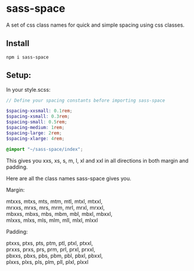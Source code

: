 # sass-space
A set of css class names for quick and simple spacing using css classes.

## Install
`npm i sass-space`

## Setup:

In your style.scss:

```scss
// Define your spacing constants before importing sass-space

$spacing-xxsmall: 0.1rem;
$spacing-xsmall: 0.3rem;
$spacing-small: 0.5rem;
$spacing-medium: 1rem;
$spacing-large: 2rem;
$spacing-xlarge: 4rem;

@import "~/sass-space/index";
```

This gives you xxs, xs, s, m, l, xl and xxl in all directions in both margin and padding.

Here are all the class names sass-space gives you.

Margin:

mtxxs, mtxs, mts, mtm, mtl, mtxl, mtxxl,  
mrxxs, mrxs, mrs, mrm, mrl, mrxl, mrxxl,  
mbxxs, mbxs, mbs, mbm, mbl, mbxl, mbxxl,  
mlxxs, mlxs, mls, mlm, mll, mlxl, mlxxl

Padding:

ptxxs, ptxs, pts, ptm, ptl, ptxl, ptxxl,  
prxxs, prxs, prs, prm, prl, prxl, prxxl,  
pbxxs, pbxs, pbs, pbm, pbl, pbxl, pbxxl,  
plxxs, plxs, pls, plm, pll, plxl, plxxl
